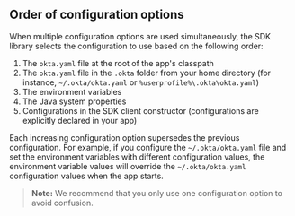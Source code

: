 ## Order of configuration options

When multiple configuration options are used simultaneously, the SDK library selects the configuration to use based on the following order:

1. The `okta.yaml` file at the root of the app's classpath
2. The `okta.yaml` file in the `.okta` folder from your home directory (for instance, `~/.okta/okta.yaml` or `%userprofile%\.okta\okta.yaml`)
3. The environment variables
4. The Java system properties
5. Configurations in the SDK client constructor (configurations are explicitly declared in your app)

Each increasing configuration option supersedes the previous configuration. For example, if you configure the `~/.okta/okta.yaml` file and set the environment variables with different configuration values, the environment variable values will override the `~/.okta/okta.yaml` configuration values when the app starts.

> **Note:** We recommend that you only use one configuration option to avoid confusion.
